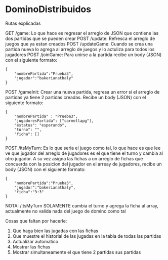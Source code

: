 # DominoDistribuidos

Rutas explicadas

GET /game: Lo que hace es regresar el arreglo de JSON que contiene las dos partidas que se pueden crear 
POST /update: Refresca el arreglo de juegos que ya estan creados
POST /updateGame: Cuando se crea una partida nueva lo agrega al arreglo de juegos y lo actuliza para todos los jugadores
POST /joinGame: Para unirse a la partida recibe un body (JSON) con el siguiente formato:

    {
	    "nombrePartida":"Prueba3",
	    "jugador":"bakerianathaly"
    }

POST /gameInit: Crear una nueva partida, regresa un error si el arreglo de partidas ya tiene 2 partidas creadas. Recibe un body (JSON) con el siguiente formato: 

    {
        "nombrePartida" : "Prueba3",
        "jugadoresPartida": ["carmellapg"],
        "estatus": "esperando",
        "turno": "",
        "ficha": []
    }

POST /itsMyTurn: Es lo que seria el juego como tal, lo que hace es que lee ve que jugador del arreglo de jugadores es el que tiene el turno y cambia al otro jugador. A su vez asigna las fichas a un arreglo de fichas que concuerda con la posicion del jugador en el arreay de jugadores, recibe un body (JSON) con el siguiente formato:

    {
        "nombrePartida":"Prueba3",
        "jugador":"bakerianathaly",
        "ficha":"3:3"
    }

NOTA: /itsMyTurn SOLAMENTE cambia el turno y agrega la ficha al array, actualmente no valida nada del juego de domino como tal

Cosas que faltan por hacerle:

1. Que haga bien las jugadas con las fichas
2. Que muestre el historial de las jugadas en la tabla de todas las partidas
3. Actualizar automatico
4. Mostrar las fichas
5. Mostrar simultaneamente el que tiene 2 partidas sus partidas